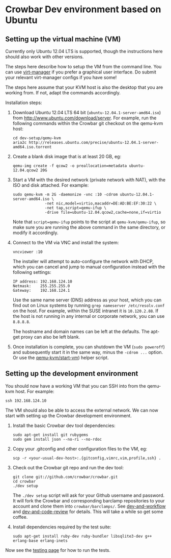 # Crowbar Dev environment based on Ubuntu

## Setting up the virtual machine (VM)

Currently only Ubuntu 12.04 LTS is supported, though the instructions here
should also work with other versions.

The steps here describe how to setup the VM from the command line. You can use
[virt-manager](http://virt-manager.org) if you prefer a graphical user
interface. Do submit your relevant virt-manager configs if you have some!

The steps here assume that your KVM host is also the desktop that you are
working from. If not, adapt the commands accordingly.

Installation steps:

1. Download Ubuntu 12.04 LTS 64 bit (`ubuntu-12.04.1-server-amd64.iso`) from
   http://www.ubuntu.com/download/server. For example, run the following
   commands within the Crowbar git checkout on the qemu-kvm host:

   ````
   cd dev-setup/qemu-kvm
   aria2c http://releases.ubuntu.com/precise/ubuntu-12.04.1-server-amd64.iso.torrent
   ````

1. Create a blank disk image that is at least 20 GB, eg:

   ````
   qemu-img create -f qcow2 -o preallocation=metadata ubuntu-12.04.qcow2 20G
   ````

1. Start a VM with the desired network (private network with NAT), with the ISO
   and disk attached. For example:

   ````
   sudo qemu-kvm -m 2G -daemonize -vnc :10 -cdrom ubuntu-12.04.1-server-amd64.iso \
                 -net nic,model=virtio,macaddr=DE:AD:BE:EF:30:22 \
                 -net tap,script=qemu-ifup \
                 -drive file=ubuntu-12.04.qcow2,cache=none,if=virtio
   ````

   Note that `script=qemu-ifup` points to the script at `qemu-kvm/qemu-ifup`,
   so make sure you are running the above command in the same directory, or
   modify it accordingly.

1. Connect to the VM via VNC and install the system:

   ````
   vncviewer :10
   ````

   The installer will attempt to auto-configure the network with DHCP, which
   you can cancel and jump to manual configuration instead with the following
   settings:

   ````
   IP address: 192.168.124.10
   Netmask:    255.255.255.0
   Gateway:    192.168.124.1
   ````

   Use the same name server (DNS) address as your host, which you can find out
   on Linux systems by running `grep nameserver /etc/resolv.conf` on the host.
   For example, within the SUSE intranet it is `10.120.2.88`. If the host is not
   running in any internal or corporate network, you can use `8.8.8.8`.

   The hostname and domain names can be left at the defaults. The apt-get proxy
   can also be left blank.

1. Once installation is complete, you can shutdown the VM (`sudo poweroff`) and
   subsequently start it in the same way, minus the `-cdrom ...` option. Or
   use the [qemu-kvm/start-vm](https://github.com/crowbar/crowbar/blob/master/dev-setup/qemu-kvm/start-vm))
   helper script.

## Setting up the development environment

You should now have a working VM that you can SSH into from the qemu-kvm host.
For example:

    ssh 192.168.124.10

The VM should also be able to access the external network. We can now start
with setting up the Crowbar development environment.

1. Install the basic Crowbar dev tool dependencies:

   ````
   sudo apt-get install git rubygems
   sudo gem install json --no-ri --no-rdoc
   ````

1. Copy your .gitconfig and other configuration files to the VM, eg:

   ````
   scp -r <your-usual-dev-host>:.{gitconfig,vimrc,vim,profile,ssh} .
   ````

1. Check out the Crowbar git repo and run the dev tool:

   ````
   git clone git://github.com/crowbar/crowbar.git
   cd crowbar
   ./dev setup
   ````

   The `./dev setup` script will ask for your Github username and password. It
   will fork the Crowbar and corresponding barclamp repositories to your
   account and clone them into `crowbar/barclamps/`. See [dev-and-workflow](https://github.com/crowbar/crowbar/blob/master/README.dev-and-workflow)
   and [dev-and-code-review](https://github.com/crowbar/crowbar/blob/master/README.dev-and-code-review)
   for details. This will take a while so get some coffee.

1. Install dependencies required by the test suite:

   ````
   sudo apt-get install ruby-dev ruby-bundler libsqlite3-dev g++ erlang-base erlang-inets
   ````

Now see the [testing page](testing.md) for how to run the tests.

